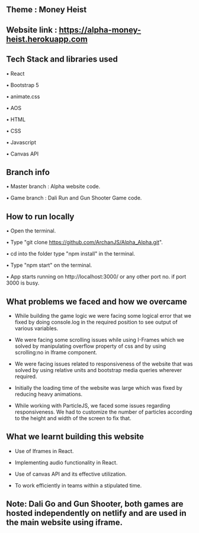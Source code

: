 
## Theme : Money Heist

## Website link : https://alpha-money-heist.herokuapp.com

## Tech Stack and libraries used

 • React

 • Bootstrap 5

 • animate.css

 • AOS

 • HTML

 • CSS

 • Javascript

 • Canvas API

##
## Branch info
 • Master branch : Alpha website code.

 • Game branch : Dali Run and Gun Shooter Game code. 
 
 ##

## How to run locally
• Open the terminal.

• Type "git clone https://github.com/ArchanJS/Alpha_Alpha.git".

• cd into the folder type "npm install" in the terminal.

• Type "npm start" on the terminal.

• App starts running on http://localhost:3000/ or any other port no. if port 3000 is busy.

##

## What problems we faced and how we overcame
 * While building the game logic we were facing some logical error that we fixed by doing console.log in the required position to see output of various variables.
 
 * We were facing some scrolling issues while using I-Frames which we solved by manipulating overflow property of css and by using scrolling:no in Iframe component.
  
 * We were facing issues related to responsiveness of the website that was solved by using relative units and bootstrap media queries wherever required.

 * Initially the loading time of the website was large which was fixed by reducing heavy animations.

 * While working with ParticleJS, we faced some issues regarding responsiveness. We had to customize the number of particles according to the height and width of the screen to fix that.

###

## What we learnt building this website

* Use of Iframes in React.

* Implementing audio functionality in React.

* Use of canvas API and its effective utilization.

* To work efficiently in teams within a stipulated time.

##

## Note: Dali Go and Gun Shooter, both games are hosted independently on netlify and are used in the main website using iframe.
